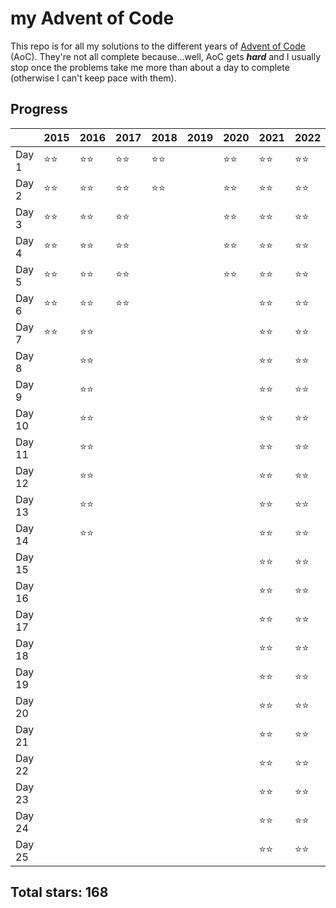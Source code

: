 # my Advent of Code

This repo is for all my solutions to the different years of [Advent of Code](https://adventofcode.com) (AoC). They're not all complete because...well, AoC gets **_hard_** and I usually stop once the problems take me more than about a day to complete (otherwise I can't keep pace with them).

## Progress

|        | 2015 | 2016 | 2017 | 2018 | 2019 | 2020 | 2021 | 2022 | 2023 |
| ------ | ---- | ---- | ---- | ---- | ---- | ---- | ---- | ---- | ---- | 
| Day 1  | ⭐⭐ | ⭐⭐ | ⭐⭐ | ⭐⭐ |      | ⭐⭐ | ⭐⭐ | ⭐⭐ |      | 
| Day 2  | ⭐⭐ | ⭐⭐ | ⭐⭐ | ⭐⭐ |      | ⭐⭐ | ⭐⭐ | ⭐⭐ |      |
| Day 3  | ⭐⭐ | ⭐⭐ | ⭐⭐ |      |      | ⭐⭐ | ⭐⭐ | ⭐⭐ |      |
| Day 4  | ⭐⭐ | ⭐⭐ | ⭐⭐ |      |      | ⭐⭐ | ⭐⭐ | ⭐⭐ |      |
| Day 5  | ⭐⭐ | ⭐⭐ | ⭐⭐ |      |      | ⭐⭐ | ⭐⭐ | ⭐⭐ |      |
| Day 6  | ⭐⭐ | ⭐⭐ | ⭐⭐ |      |      |      | ⭐⭐ | ⭐⭐ |      |
| Day 7  | ⭐⭐ | ⭐⭐ |      |      |      |      | ⭐⭐ | ⭐⭐ |      |
| Day 8  |      | ⭐⭐ |      |      |      |      | ⭐⭐ | ⭐⭐ |      |
| Day 9  |      | ⭐⭐ |      |      |      |      | ⭐⭐ | ⭐⭐ |      |
| Day 10 |      | ⭐⭐ |      |      |      |      | ⭐⭐ | ⭐⭐ |      |
| Day 11 |      | ⭐⭐ |      |      |      |      | ⭐⭐ | ⭐⭐ |      |
| Day 12 |      | ⭐⭐ |      |      |      |      | ⭐⭐ | ⭐⭐ |      |
| Day 13 |      | ⭐⭐ |      |      |      |      | ⭐⭐ | ⭐⭐ |      |
| Day 14 |      | ⭐⭐ |      |      |      |      | ⭐⭐ | ⭐⭐ |      |      
| Day 15 |      |      |      |      |      |      | ⭐⭐ | ⭐⭐ |      |
| Day 16 |      |      |      |      |      |      | ⭐⭐ | ⭐⭐ |      |
| Day 17 |      |      |      |      |      |      | ⭐⭐ | ⭐⭐ |      |
| Day 18 |      |      |      |      |      |      | ⭐⭐ | ⭐⭐ |      |
| Day 19 |      |      |      |      |      |      | ⭐⭐ | ⭐⭐ |      |
| Day 20 |      |      |      |      |      |      | ⭐⭐ | ⭐⭐ |      | 
| Day 21 |      |      |      |      |      |      | ⭐⭐ | ⭐⭐ |      |
| Day 22 |      |      |      |      |      |      | ⭐⭐ | ⭐⭐ |      |
| Day 23 |      |      |      |      |      |      | ⭐⭐ | ⭐⭐ |      |
| Day 24 |      |      |      |      |      |      | ⭐⭐ | ⭐⭐ |      |
| Day 25 |      |      |      |      |      |      | ⭐⭐ | ⭐⭐ |      |

## Total stars: 168

